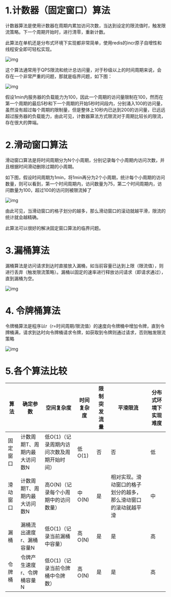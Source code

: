 # 1.计数器（固定窗口）算法
计数器算法是使用计数器在周期内累加访问次数，当达到设定的限流值时，触发限流策略。下一个周期开始时，进行清零，重新计数。

此算法在单机还是分布式环境下实现都非常简单，使用redis的incr原子自增性和线程安全即可轻松实现。

![img](https://520li.oss-cn-hangzhou.aliyuncs.com/img/book/20210328170812.png)

这个算法通常用于QPS限流和统计总访问量，对于秒级以上的时间周期来说，会存在一个非常严重的问题，那就是临界问题，如下图：

![img](https://520li.oss-cn-hangzhou.aliyuncs.com/img/book/20210328170832.png)

假设1min内服务器的负载能力为100，因此一个周期的访问量限制在100，然而在第一个周期的最后5秒和下一个周期的开始5秒时间段内，分别涌入100的访问量，虽然没有超过每个周期的限制量，但是整体上10秒内已达到200的访问量，已远远超过服务器的负载能力，由此可见，计数器算法方式限流对于周期比较长的限流，存在很大的弊端。

# 2.滑动窗口算法
滑动窗口算法是将时间周期分为N个小周期，分别记录每个小周期内访问次数，并且根据时间滑动删除过期的小周期。

如下图，假设时间周期为1min，将1min再分为2个小周期，统计每个小周期的访问数量，则可以看到，第一个时间周期内，访问数量为75，第二个时间周期内，访问数量为100，超过100的访问则被限流掉了   

![img](https://520li.oss-cn-hangzhou.aliyuncs.com/img/book/20210328171028.png)

由此可见，当滑动窗口的格子划分的越多，那么滑动窗口的滚动就越平滑，限流的统计就会越精确。

此算法可以很好的解决固定窗口算法的临界问题。

# 3.漏桶算法

漏桶算法是访问请求到达时直接放入漏桶，如当前容量已达到上限（限流值），则进行丢弃（触发限流策略）。漏桶以固定的速率进行释放访问请求（即请求通过），直到漏桶为空。

![img](https://520li.oss-cn-hangzhou.aliyuncs.com/img/book/20210328171040.png)

# 4. 令牌桶算法
令牌桶算法是程序以r（r=时间周期/限流值）的速度向令牌桶中增加令牌，直到令牌桶满，请求到达时向令牌桶请求令牌，如获取到令牌则通过请求，否则触发限流策略

![img](https://520li.oss-cn-hangzhou.aliyuncs.com/img/book/20210328171052.png) 

# 5.各个算法比较

| 算法     | 确定参数                     | 空间复杂度                                 | 时间复杂度 | 限制突发流量 | 平滑限流                                                     | 分布式环境下实现难度 |
| -------- | ---------------------------- | ------------------------------------------ | ---------- | ------------ | ------------------------------------------------------------ | -------------------- |
| 固定窗口 | 计数周期T、周期内最大访问数N | 低O(1)（记录周期内访问次数及周期开始时间） | 低O(1)     | 否           | 否                                                           | 低                   |
| 滑动窗口 | 计数周期T、周期内最大访问数N | 高O(N)（记录每个小周期中的访问数量）       | 中O(N)     | 是           | 相对实现。滑动窗口的格子划分的越多，那么滑动窗口的滚动就越平滑 | 中                   |
| 漏桶     | 漏桶流出速度r、漏桶容量N     | 低O(1)（记录当前漏桶中容量）               | 高O(N)     | 是           | 是                                                           | 高                   |
| 令牌桶   | 令牌产生速度r、令牌桶容量N   | 低O(1)（记录当前令牌桶中令牌数）           | 高O(N)     | 是           | 是                                                           | 高                   |


